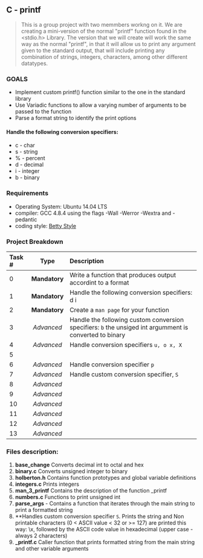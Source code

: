 ## C - printf
> This is a group project with two memmbers workng on it. We are creating a mini-version of the normal "printf" function found in the <stdio.h> Library. The version that we will create will work the same way as the normal "printf", in that it will allow us to print any argument given to the standard output, that will include printing any combination of strings, integers, characters, among other different datatypes.
### GOALS
* Implement custom printf() function similar to the one in the standard library
* Use Variadic functions to allow a varying number of arguments to be passed to the function
* Parse a format string to identify the print options

#### Handle the following conversion specifiers:
* c - char
* s - string
* % - percent
* d - decimal
* i - integer
* b - binary

### Requirements

* Operating System: Ubuntu 14.04 LTS
* compiler: GCC 4.8.4 using the flags -Wall -Werror -Wextra and -pedantic
* coding style: [Betty Style](https://github.com/holbertonschool/Betty/blob/master/betty-style.pl)


### Project Breakdown
| Task # |  Type   |                Description |
| :---   |   :---: |                      :--- |
|0       | **Mandatory**| Write a function that produces output accordint to a format |
|1       | **Mandatory**| Handle the following conversion specifiers: d i |
|2 |**Mandatory** | Create a `man page` for your function|
|3 | *Advanced*| Handle the following custom conversion specifiers: `b` the unsiged int argumment is converted to binary|
|4 |*Advanced*| Handle conversion specifiers `u, o x, X`|
|5| | |
|6| *Advanced*| Handle conversion specifier `p`|
|7| *Advanced*| Handle custom conversion specifier, `S`|
|8| *Advanced*| |
|9| *Advanced*| |
|10| *Advanced*| |
|11| *Advanced*| |
|12| *Advanced*| |
|13| *Advanced*| |
### Files description:
1. **base_change** Converts decimal int to octal and hex
2. **binary.c** Converts unsigned integer to binary
3. **holberton.h** Contains function prototypes and global variable definitions
4. **integers.c** Prints integers
5. **man_3_printf** Contains the description of the function _printf
6. **numbers.c** Functions to print unsigned int
7. **parse_args** - Contains a function that iterates through the main string to print a formatted string
8. **Handles  custom conversion specifier `S`. Prints the string and Non printable characters (0 < ASCII value < 32 or >= 127) are printed this way: \x, followed by the ASCII code value in hexadecimal (upper case - always 2 characters)
9. **_printf.c** Caller function that prints formatted string from the main string and other variable arguments